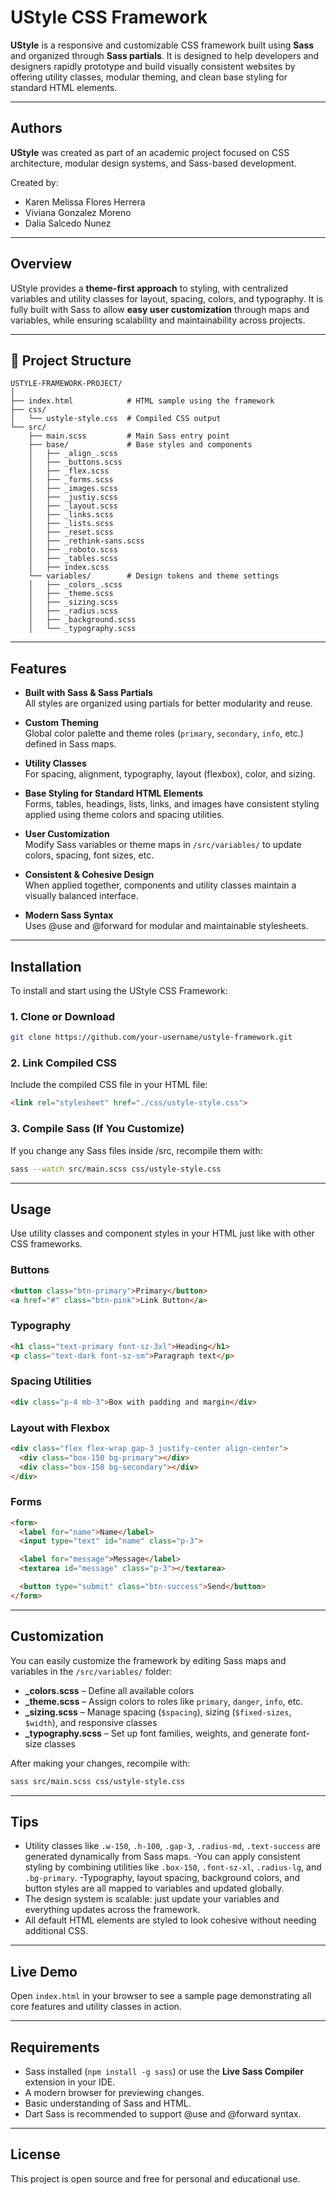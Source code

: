# UStyle CSS Framework

**UStyle** is a responsive and customizable CSS framework built using **Sass** and organized through **Sass partials**. It is designed to help developers and designers rapidly prototype and build visually consistent websites by offering utility classes, modular theming, and clean base styling for standard HTML elements.

---

## Authors

**UStyle** was created as part of an academic project focused on CSS architecture, modular design systems, and Sass-based development.

Created by:  
- Karen Melissa Flores Herrera  
- Viviana Gonzalez Moreno  
- Dalia Salcedo Nunez

---

## Overview

UStyle provides a **theme-first approach** to styling, with centralized variables and utility classes for layout, spacing, colors, and typography. It is fully built with Sass to allow **easy user customization** through maps and variables, while ensuring scalability and maintainability across projects.

---

## 📁 Project Structure

```
USTYLE-FRAMEWORK-PROJECT/
│
├── index.html            # HTML sample using the framework
├── css/
│   └── ustyle-style.css  # Compiled CSS output
└── src/
    ├── main.scss         # Main Sass entry point
    ├── base/             # Base styles and components
    │   ├── _align_.scss
    │   ├── _buttons.scss
    │   ├── _flex.scss
    │   ├── _forms.scss
    │   ├── _images.scss
    │   ├── _justiy.scss
    │   ├── _layout.scss
    │   ├── _links.scss
    │   ├── _lists.scss
    │   ├── _reset.scss
    │   ├── _rethink-sans.scss
    │   ├── _roboto.scss
    │   ├── _tables.scss
    │   ├── index.scss
    └── variables/        # Design tokens and theme settings
    │   ├── _colors_.scss
    │   ├── _theme.scss
    │   ├── _sizing.scss
    │   ├── _radius.scss
    │   ├── _background.scss
    │   └── _typography.scss
```



---

## Features

- **Built with Sass & Sass Partials**  
  All styles are organized using partials for better modularity and reuse.

- **Custom Theming**  
  Global color palette and theme roles (`primary`, `secondary`, `info`, etc.) defined in Sass maps.

- **Utility Classes**  
  For spacing, alignment, typography, layout (flexbox), color, and sizing.

- **Base Styling for Standard HTML Elements**  
  Forms, tables, headings, lists, links, and images have consistent styling applied using theme colors and spacing utilities.

- **User Customization**  
  Modify Sass variables or theme maps in `/src/variables/` to update colors, spacing, font sizes, etc.

- **Consistent & Cohesive Design**  
  When applied together, components and utility classes maintain a visually balanced interface.

- **Modern Sass Syntax**  
  Uses @use and @forward for modular and maintainable stylesheets.

---

## Installation

To install and start using the UStyle CSS Framework:

### 1. Clone or Download

```bash
git clone https://github.com/your-username/ustyle-framework.git
```

### 2. Link Compiled CSS

Include the compiled CSS file in your HTML file:

```html
<link rel="stylesheet" href="./css/ustyle-style.css">
```

### 3. Compile Sass (If You Customize)

If you change any Sass files inside /src, recompile them with:

```bash
sass --watch src/main.scss css/ustyle-style.css
```

---


## Usage

Use utility classes and component styles in your HTML just like with other CSS frameworks.

### Buttons

```html
<button class="btn-primary">Primary</button>
<a href="#" class="btn-pink">Link Button</a>
```

### Typography

```html
<h1 class="text-primary font-sz-3xl">Heading</h1>
<p class="text-dark font-sz-sm">Paragraph text</p>
```

### Spacing Utilities

```html
<div class="p-4 mb-3">Box with padding and margin</div>
```

### Layout with Flexbox

```html
<div class="flex flex-wrap gap-3 justify-center align-center">
  <div class="box-150 bg-primary"></div>
  <div class="box-150 bg-secondary"></div>
</div>
```

### Forms
```html
<form>
  <label for="name">Name</label>
  <input type="text" id="name" class="p-3">

  <label for="message">Message</label>
  <textarea id="message" class="p-3"></textarea>

  <button type="submit" class="btn-success">Send</button>
</form>
```
---

## Customization

You can easily customize the framework by editing Sass maps and variables in the `/src/variables/` folder:

- **_colors.scss** – Define all available colors  
- **_theme.scss** – Assign colors to roles like `primary`, `danger`, `info`, etc.  
- **_sizing.scss** – Manage spacing (`$spacing`), sizing (`$fixed-sizes`, `$width`), and responsive classes  
- **_typography.scss** – Set up font families, weights, and generate font-size classes  

After making your changes, recompile with:

```bash
sass src/main.scss css/ustyle-style.css
```

---
## Tips

- Utility classes like `.w-150`, `.h-100`, `.gap-3`, `.radius-md`, `.text-success` are generated dynamically from Sass maps.
-You can apply consistent styling by combining utilities like `.box-150`, `.font-sz-xl`, `.radius-lg`, and `.bg-primary`.
-Typography, layout spacing, background colors, and button styles are all mapped to variables and updated globally.
- The design system is scalable: just update your variables and everything updates across the framework.
- All default HTML elements are styled to look cohesive without needing additional CSS.

---
## Live Demo

Open `index.html` in your browser to see a sample page demonstrating all core features and utility classes in action.

---
## Requirements

- Sass installed (`npm install -g sass`) or use the **Live Sass Compiler** extension in your IDE.
- A modern browser for previewing changes.
- Basic understanding of Sass and HTML.
- Dart Sass is recommended to support @use and @forward syntax.

---
## License

This project is open source and free for personal and educational use.